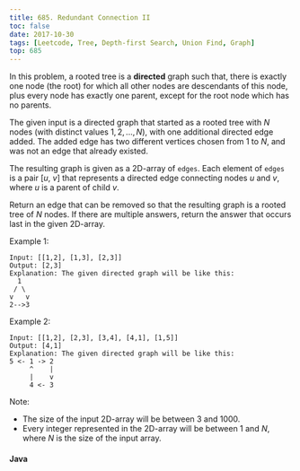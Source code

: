 ```yaml
---
title: 685. Redundant Connection II
toc: false
date: 2017-10-30
tags: [Leetcode, Tree, Depth-first Search, Union Find, Graph]
top: 685
---
```


In this problem, a rooted tree is a **directed** graph such that, there is exactly one node (the root) for which all other nodes are descendants of this node, plus every node has exactly one parent, except for the root node which has no parents.

The given input is a directed graph that started as a rooted tree with $N$ nodes (with distinct values $1, 2, ..., N$), with one additional directed edge added. The added edge has two different vertices chosen from 1 to $N$, and was not an edge that already existed.

The resulting graph is given as a 2D-array of `edges`. Each element of `edges` is a pair [$u$, $v$] that represents a directed edge connecting nodes $u$ and $v$, where $u$ is a parent of child $v$.

Return an edge that can be removed so that the resulting graph is a rooted tree of $N$ nodes. If there are multiple answers, return the answer that occurs last in the given 2D-array.

Example 1:

```
Input: [[1,2], [1,3], [2,3]]
Output: [2,3]
Explanation: The given directed graph will be like this:
  1
 / \
v   v
2-->3
```

Example 2:

```
Input: [[1,2], [2,3], [3,4], [4,1], [1,5]]
Output: [4,1]
Explanation: The given directed graph will be like this:
5 <- 1 -> 2
     ^    |
     |    v
     4 <- 3
```

Note:

* The size of the input 2D-array will be between 3 and 1000.
* Every integer represented in the 2D-array will be between 1 and $N$, where $N$ is the size of the input array.


#### Java



